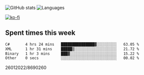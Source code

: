 ![GitHub stats](https://github-readme-stats.vercel.app/api?username=emipa606&theme=github_dark&show_icons=true) 
![Languages](https://github-readme-stats.vercel.app/api/top-langs/?username=emipa606&theme=github_dark&layout=compact)

[![ko-fi](https://ko-fi.com/img/githubbutton_sm.svg)](https://ko-fi.com/G2G55DDYD)

## Spent times this week
<!--START_SECTION:waka-->

```txt
C#       4 hrs 24 mins   ███████████████▓░░░░░░░░░   63.05 %
XML      1 hr 31 mins    █████▒░░░░░░░░░░░░░░░░░░░   21.72 %
Binary   1 hr 3 mins     ███▓░░░░░░░░░░░░░░░░░░░░░   15.22 %
Other    0 secs          ░░░░░░░░░░░░░░░░░░░░░░░░░   00.02 %
```

<!--END_SECTION:waka-->


26012022/8690260
